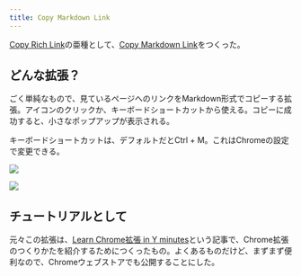```yaml
---
title: Copy Markdown Link
---
```

[Copy Rich Link](https://chrome.google.com/webstore/detail/copy-rich-link/hikiamlgpdcabppakpmemaofmkgknpea)の亜種として、[Copy Markdown Link](https://chrome.google.com/webstore/detail/copy-markdown-link/gkceaaphhbeanfciglgpffnncfpipjpa)をつくった。

どんな拡張？
------

ごく単純なもので、見ているページへのリンクをMarkdown形式でコピーする拡張。アイコンのクリックか、キーボードショートカットから使える。コピーに成功すると、小さなポップアップが表示される。

キーボードショートカットは、デフォルトだとCtrl + M。これはChromeの設定で変更できる。

![](https://lh6.googleusercontent.com/s-ALfCk1FPkHA8Pl2g5T_5kpsF07JQh_NcCyAXiPYvKGWbLe_o2cH_378Z-WjI1L130ivj-4lsdUSZB3Q2DDfrXVZ6rlOrK11fDWaj5QVMiwH398UEG-YtcVRJ2yAgzCyoiufLRZFTQV2krxFfSyUh4kR_DYXeKo8yrVDLRjT35LgNXkGludzL1w)

![](https://lh4.googleusercontent.com/HhMeQKEq0W66W8WpoDtrQNqyGu2KdiJelSpYVUoQ7vUejvVEG0rw0u_95PV5uwkBX22GP8Ppgxy_V6ToCL7v0dO_ZG0VuuPMWiL5OsX-bvZHduBqnEdVJ8BW7lEwDlx-G4rxzuGbfo_ms6KWCQaREM_A05XSCt5kajsrHFgysNnDyXXmnVqDuIrQ)

チュートリアルとして
----------

元々この拡張は、[Learn Chrome拡張 in Y minutes](https://r7kamura.com/articles/2022-05-18-learn-chrome-extention-in-y-minutes)という記事で、Chrome拡張のつくりかたを紹介するためにつくったもの。よくあるものだけど、まずまず便利なので、Chromeウェブストアでも公開することにした。
